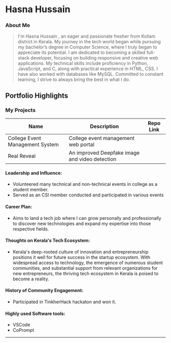 
# Hasna Hussain 

### About Me

> I'm Hasna Hussain , an eager and passionate fresher from Kollam district in Kerala.
> My journey in the tech world began while pursuing my bachelor’s degree in Computer Science, where I truly began to appreciate its potential.
> I am dedicated to becoming a skilled full-stack developer, focusing on building responsive and creative web applications.
> My technical skills include proficiency in Python, JavaScript, and C, along with practical experience in HTML, CSS.
> I have also worked with databases like MySQL. Committed to constant learning, I strive to always bring the best in what I do.


## Portfolio Highlights

### My Projects

| Name                | Description                                                               | Repo Link                                                      |
|---------------------|---------------------------------------------------------------------------|----------------------------------------------------------------|
| College Event Management System | College event management web portal                               
| Real Reveal | An improved Deepfake image and video detection

#### Leadership and Influence:

- Volunteered many technical and non-technical events in college as a student member.
- Served as an CSI member conducted and participated in various events


#### Career Plan:

- Aims to land a tech job where I can grow personally and professionally to discover new technologies and expand my expertise into those respective fields.

#### Thoughts on Kerala's Tech Ecosystem:

- Kerala's deep-rooted culture of innovation and entrepreneurship positions it well for future success in the startup ecosystem. With widespread access to technology, the emergence of numerous student communities, and substantial support from relevant organizations for new entrepreneurs, the thriving tech ecosystem in Kerala is poised to become a reality.


#### History of Community Engagement:

- Participated in TinkherHack hackaton and won it.


#### Highly used Software tools:

- VSCode
- CoPrompt


---
